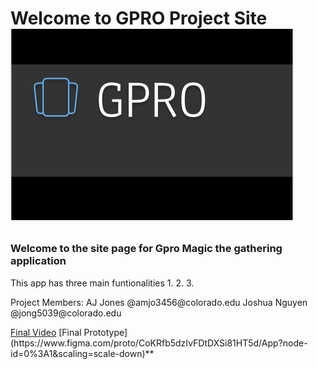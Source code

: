 <p align = "center">
<h1>Welcome to GPRO Project Site</>
<img src="https://raw.githubusercontent.com/aaayejaaaye/GPRO/master/gpro.PNG">
</p>
<p>
<h3>Welcome to the site page for Gpro Magic the gathering application </h3>
This app has three main funtionalities
1.
2.
3.
  </p>
  <p>
Project Members:
AJ Jones @amjo3456@colorado.edu
Joshua Nguyen @jong5039@colorado.edu
</p>
<p>
<a href ="https://drive.google.com/file/d/1GojM150Z2TT8swMOaa18TNI3M_jlgl2J/view?usp=sharing" title="Final Video">Final Video</a>
[Final Prototype](https://www.figma.com/proto/CoKRfb5dzIvFDtDXSi81HT5d/App?node-id=0%3A1&scaling=scale-down)**
</p>







